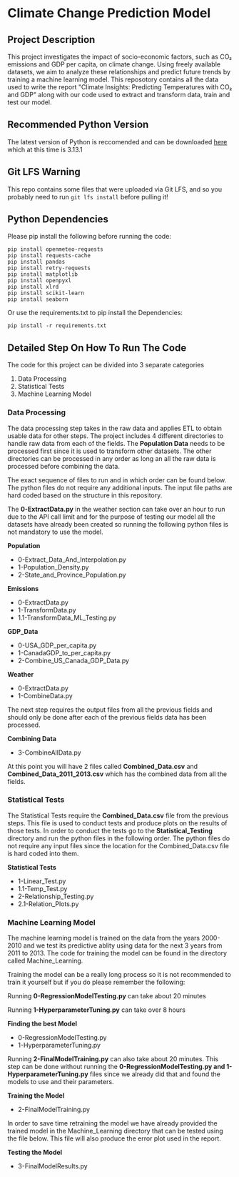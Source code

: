 # Climate Change Prediction Model
## Project Description
This project investigates the impact of socio-economic factors, such as CO₂ emissions and GDP per capita, on climate change. Using freely available datasets, we aim to analyze these relationships and predict future trends by training a machine learning model. This reposotory contains all the data used to write the report "Climate Insights: Predicting Temperatures with CO₂ and GDP" along with our code used to extract and transform data, train and test our model.

## Recommended Python Version
The latest version of Python is reccomended and can be downloaded [here](https://www.python.org/downloads/)  which at this time is 3.13.1

## Git LFS Warning
This repo contains some files that were uploaded via Git LFS, and so you probably need to run `git lfs install` before pulling it!

## Python Dependencies
Please pip install the following before running the code:
```
pip install openmeteo-requests
pip install requests-cache
pip install pandas
pip install retry-requests
pip install matplotlib
pip install openpyxl
pip install xlrd
pip install scikit-learn
pip install seaborn
```
Or use the requirements.txt to pip install the Dependencies:
```
pip install -r requirements.txt
```
## Detailed Step On How To Run The Code
The code for this project can be divided into 3 separate categories
1. Data Processing
2. Statistical Tests
3. Machine Learning Model

### Data Processing
The data processing step takes in the raw data and applies ETL to obtain usable data for other steps. The project includes 4 different directories to handle raw data from each of the fields. The **Population Data** needs to be processed first since it is used to transform other datasets. The other directories can be processed in any order as long an all the raw data is processed before combining the data.

The exact sequence of files to run and in which order can be found below. The python files do not require any additional inputs. The input file paths are hard coded based on the structure in this repository.

The **0-ExtractData.py** in the weather section can take over an hour to run due to the API call limit and for the purpose of testing our model all the datasets have already been created so running the following python files is not mandatory to use the model.

**Population**
- 0-Extract_Data_And_Interpolation.py
- 1-Population_Density.py
- 2-State_and_Province_Population.py

**Emissions**
- 0-ExtractData.py
- 1-TransformData.py
- 1.1-TransformData_ML_Testing.py

**GDP_Data**
- 0-USA_GDP_per_capita.py
- 1-CanadaGDP_to_per_capita.py
- 2-Combine_US_Canada_GDP_Data.py

**Weather**
- 0-ExtractData.py
- 1-CombineData.py

The next step requires the output files from all the previous fields and should only be done after each of the previous fields data has been processed.

**Combining Data**
- 3-CombineAllData.py

At this point you will have 2 files called **Combined_Data.csv** and **Combined_Data_2011_2013.csv** which has the combined data from all the fields.

### Statistical Tests
The Statistical Tests require the **Combined_Data.csv** file from the previous steps. This file is used to conduct tests and produce plots on the results of those tests. In order to conduct the tests go to the **Statistical_Testing** directory and run the python files in the following order. The python files do not require any input files since the location for the Combined_Data.csv file is hard coded into them.

**Statistical Tests**
- 1-Linear_Test.py
- 1.1-Temp_Test.py
- 2-Relationship_Testing.py
- 2.1-Relation_Plots.py

### Machine Learning Model
The machine learning model is trained on the data from the years 2000-2010 and we test its predictive ablity using data for the next 3 years from 2011 to 2013. The code for training the model can be found in the directory called Machine_Learning.

Training the model can be a really long process so it is not recommended to train it yourself but if you do please remember the following:

Running **0-RegressionModelTesting.py** can take about 20 minutes

Running **1-HyperparameterTuning.py** can take over 8 hours

**Finding the best Model**
- 0-RegressionModelTesting.py
- 1-HyperparameterTuning.py

Running **2-FinalModelTraining.py** can also take about 20 minutes. This step can be done without running the **0-RegressionModelTesting.py and 1-HyperparameterTuning.py** files since we already did that and found the models to use and their parameters.

**Training the Model**
- 2-FinalModelTraining.py

In order to save time retraining the model we have already provided the trained model in the Machine_Learning directory that can be tested using the file below. This file will also produce the error plot used in the report.

**Testing the Model**
- 3-FinalModelResults.py


